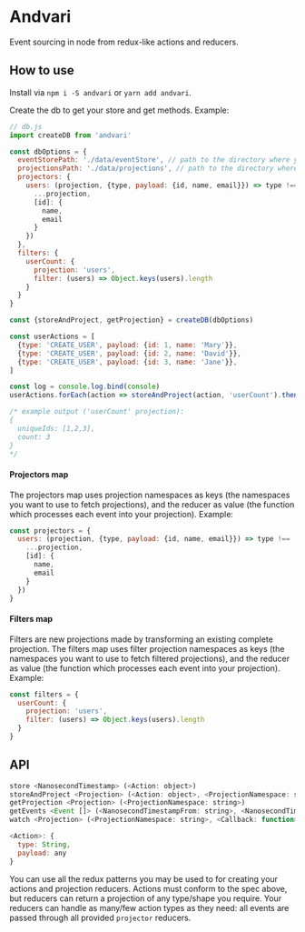 # Andvari

Event sourcing in node from redux-like actions and reducers.

## How to use

Install via `npm i -S andvari` or `yarn add andvari`.

Create the db to get your store and get methods. Example: 

```js
// db.js
import createDB from 'andvari'

const dbOptions = {
  eventStorePath: './data/eventStore', // path to the directory where your events data will be persisted
  projectionsPath: './data/projections', // path to the directory where your projections data will be persisted
  projectors: {
    users: (projection, {type, payload: {id, name, email}}) => type !== 'CREATE_USER' ? projection : ({
      ...projection,
      [id]: {
        name, 
        email
      }
    })
  },
  filters: {
    userCount: {
      projection: 'users',
      filter: (users) => Object.keys(users).length
    }
  }
}

const {storeAndProject, getProjection} = createDB(dbOptions)

const userActions = [
  {type: 'CREATE_USER', payload: {id: 1, name: 'Mary'}},
  {type: 'CREATE_USER', payload: {id: 2, name: 'David'}},
  {type: 'CREATE_USER', payload: {id: 3, name: 'Jane'}},
]

const log = console.log.bind(console)
userActions.forEach(action => storeAndProject(action, 'userCount').then(log))

/* example output ('userCount' projection):
{
  uniqueIds: [1,2,3],
  count: 3
}
*/
```

#### Projectors map
The projectors map uses projection namespaces as keys (the namespaces you want to use to fetch projections), and the reducer as value (the function which processes each event into your projection). Example: 

```js
const projectors = {
  users: (projection, {type, payload: {id, name, email}}) => type !== 'CREATE_USER' ? projection : ({
    ...projection,
    [id]: {
      name, 
      email
    }
  })
}
```

#### Filters map
Filters are new projections made by transforming an existing complete projection. The filters map uses filter projection namespaces as keys (the namespaces you want to use to fetch filtered projections), and the reducer as value (the function which processes each event into your projection). Example: 

```js
const filters = {
  userCount: {
    projection: 'users',
    filter: (users) => Object.keys(users).length
  }
}
```

## API
```js
store <NanosecondTimestamp> (<Action: object>)
storeAndProject <Projection> (<Action: object>, <ProjectionNamespace: string>, <Condition: function>)
getProjection <Projection> (<ProjectionNamespace: string>)
getEvents <Event []> (<NanosecondTimestampFrom: string>, <NanosecondTimestampTo: string>)
watch <Projection> (<ProjectionNamespace: string>, <Callback: function>)

<Action>: {
  type: String,
  payload: any
}
```

You can use all the redux patterns you may be used to for creating your actions and projection reducers. Actions must conform to the spec above, but reducers can return a projection of any type/shape you require. Your reducers can handle as many/few action types as they need: all events are passed through all provided `projector` reducers. 
